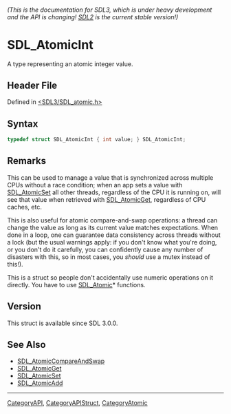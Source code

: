 ###### (This is the documentation for SDL3, which is under heavy development and the API is changing! [SDL2](https://wiki.libsdl.org/SDL2/) is the current stable version!)
# SDL_AtomicInt

A type representing an atomic integer value.

## Header File

Defined in [<SDL3/SDL_atomic.h>](https://github.com/libsdl-org/SDL/blob/main/include/SDL3/SDL_atomic.h)

## Syntax

```c
typedef struct SDL_AtomicInt { int value; } SDL_AtomicInt;
```

## Remarks

This can be used to manage a value that is synchronized across multiple
CPUs without a race condition; when an app sets a value with
[SDL_AtomicSet](SDL_AtomicSet) all other threads, regardless of the CPU it
is running on, will see that value when retrieved with
[SDL_AtomicGet](SDL_AtomicGet), regardless of CPU caches, etc.

This is also useful for atomic compare-and-swap operations: a thread can
change the value as long as its current value matches expectations. When
done in a loop, one can guarantee data consistency across threads without a
lock (but the usual warnings apply: if you don't know what you're doing, or
you don't do it carefully, you can confidently cause any number of
disasters with this, so in most cases, you _should_ use a mutex instead of
this!).

This is a struct so people don't accidentally use numeric operations on it
directly. You have to use [SDL_Atomic](SDL_Atomic)* functions.

## Version

This struct is available since SDL 3.0.0.

## See Also

- [SDL_AtomicCompareAndSwap](SDL_AtomicCompareAndSwap)
- [SDL_AtomicGet](SDL_AtomicGet)
- [SDL_AtomicSet](SDL_AtomicSet)
- [SDL_AtomicAdd](SDL_AtomicAdd)

----
[CategoryAPI](CategoryAPI), [CategoryAPIStruct](CategoryAPIStruct), [CategoryAtomic](CategoryAtomic)

